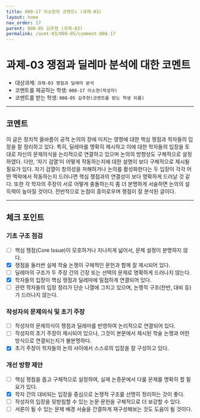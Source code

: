 ```yaml
---
title: 008-17 이소현의 코멘트c (과제-03) 
layout: home
nav_order: 17
parent: 008-05 김주현 (과제-03)
permalink: /asmt-03/008-05/comment-008-17
---
```


# 과제-03 쟁점과 딜레마 분석에 대한 코멘트

- 대상과제: `과제-03 쟁점과 딜레마 분석`
- 코멘트를 제공하는 학생: `008-17 이소현(작성자)` 
- 코멘트를 받는 학생: `008-05 김주현(코멘트를 받는 학생 이름)` 

---

## 코멘트

이 글은 정치적 올바름이 공적 논의의 장에 미치는 영향에 대한 핵심 쟁점과 학자들의 입장을 잘 정리하고 있다. 특히, 딜레마를 명확히 제시하고 이에 대한 학자들의 입장을 토대로 자신의 문제의식을 논리적으로 연결하고 있으며 논의의 방향성도 구체적으로 설정하였다. 다만, ‘자기 검열’이 어떻게 작동하는지에 대한 설명이 보다 구체적으로 제시될 필요가 있다. 자기 검열이 창의성을 저해하거나 논의를 활성화한다는 두 입장이 각각 어떤 맥락에서 작동하는지 드러나면 핵심 쟁점과의 연결성이 보다 명확하게 드러날 것 같다. 또한 각 학자의 주장이 서로 어떻게 충돌하는지 좀 더 분명하게 서술하면 논의의 설득력이 높아질 것이다. 전반적으로 논점이 흥미로우며 쟁점이 잘 분석된 글이다.

---

## 체크 포인트

### **기초 구조 점검**
- [ ] 핵심 쟁점(Core Issue)이 모호하거나 지나치게 넓어서, 문제 설정이 분명하지 않다.
- [x] 쟁점을 둘러싼 실제 학술 논쟁이 구체적인 문헌과 함께 잘 제시되어 있다.
- [ ] 딜레마의 구조가 두 주장 간의 긴장 또는 선택의 문제로 명확하게 드러나지 않는다.
- [x] 학자들의 입장이 핵심 쟁점과 딜레마에 밀접하게 연결되어 있다.
- [ ] 관련 학자들의 입장 정리가 단순 나열에 그치고 있으며, 논쟁적 구조(찬반, 대비 등)가 드러나지 않는다.

### **작성자의 문제의식 및 초기 주장**
- [ ] 작성자의 문제의식이 쟁점과 딜레마를 반영하여 논리적으로 연결되어 있다.
- [ ] 작성자의 초기 주장이 제시되어 있으나, 그것이 본문에서 제시된 학술 논쟁과 어떤 방식으로 연결되는지가 불분명하다.
- [x] 초기 주장이 학자들의 논의 사이에서 스스로의 입장을 잘 구성하고 있다.

### **개선 방향 제안**
- [ ] 핵심 쟁점을 좁고 구체적으로 설정하여, 실제 논증문에서 다룰 문제를 명확히 할 필요가 있다.
- [x] 학자 간의 대비되는 입장을 중심으로 논쟁적 구조를 선명히 정리하는 것이 좋다.
- [ ] 작성자의 입장을 뒷받침할 수 있는 논문·문헌을 구체적으로 더 보강할 수 있다.
- [ ] 서론이 될 수 있는 문제 배경 서술을 간결하게 재구성해보는 것도 도움이 될 것이다.
